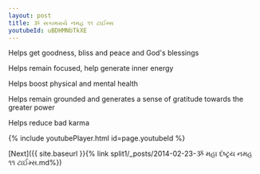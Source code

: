 ```yaml
---
layout: post
title: ૐ સકામરાયે નમહ ૧૧ ટાઈમ્સ
youtubeId: uBDHMNbTkXE
---
```

 
 
Helps get goodness, bliss and peace and God's blessings
 
Helps remain focused, help generate inner energy 
 
Helps boost physical and mental health 
 
Helps remain grounded and generates a sense of gratitude towards the greater power 
 
Helps reduce bad karma
 
 
 
 


{% include youtubePlayer.html id=page.youtubeId %}
 
[Next]({{ site.baseurl }}{% link  split1/_posts/2014-02-23-ૐ મહા દંષ્ટ્રય નમહ ૧૧ ટાઈમ્સ.md%})
 
